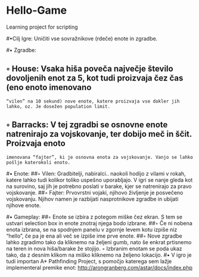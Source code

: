 # Hello-Game
Learning project for scripting

#•Cilj Igre: Uničiti vse sovražnikove (rdeče) enote in zgradbe.

#• Zgradbe: 
  ## ◦ House: Vsaka hiša poveča največje število dovoljenih enot za 5, kot tudi proizvaja čez čas (eno enoto imenovano
    “vilen” na 10 sekund) nove enote, katere proizvaja vse dokler jih lahko, oz. Je dosežen population limit.
  ## ◦ Barracks: V tej zgradbi se osnovne enote natrenirajo za vojskovanje, ter dobijo meč in ščit. Proizvaja enoto 
    imenovana “fajter”, ki je osnovna enota za vojskovanje. Vanjo se lahko pošlje katerokoli enoto.
  
#• Enote: 
  ##◦ Vilen: Gradbitelji, nabiralci.. naokoli hodijo z vilami v rokah, katere lahko tudi kolikor toliko uspešno 
    uporabljajo. V igri se nanje gleda kot na surovino, saj jih je potrebno poslati v barake, kjer se natrenirajo za 
    pravo vojskovanje. 
  ##◦ Fajter: Prvovrstni vojaki, njihovo življenje je posvečeno vojskovanju. Njihov namen je razbijati nasprotnikove 
    zgradbe in ubijati njihove enote.

#• Gameplay: 
  ##◦ Enote se izbira z potegom miške čez ekran. S tem se ustvari selection box in enote znotraj njega bodo izbrane. 
  ##◦ Če   ni nobena enota izbrana, se na spodnjem panelu v zgornje levem kotu izpiše niz “hello”, če pa je ena ali več
    se izpiše ime prve enote. 
  ##◦ Nove zgradbe lahko zgradimo tako da kliknemo na željeni gumb, nato še enkrat prtisnemo na
    teren in nova hiša/barake že stojijo. ◦ Izbranim enotam se poda ukaz tako, da z desnim klikom na miško kliknemo na
    željeno lokacijo. 
#• V igro je tudi importan A* Pathfinding Project, s pomočjo katerega sem lažje implementeral premike enot:
  http://arongranberg.com/astar/docs/index.php 
